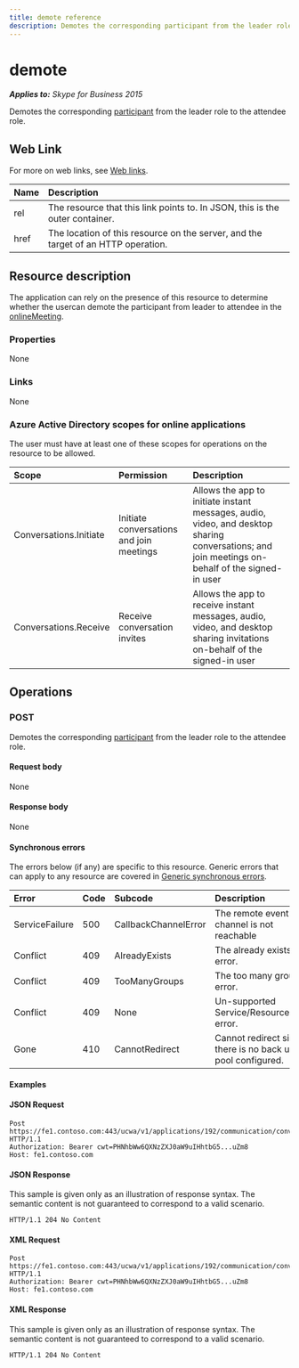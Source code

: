 ```yaml
---
title: demote reference
description: Demotes the corresponding participant from the leader role to the attendee role.
---
```

# demote

 _**Applies to:** Skype for Business 2015_


Demotes the corresponding [participant](participant_ref.md) from the leader role to the attendee role.
            

## Web Link
<a name = "sectionSection0"> </a>

For more on web links, see [Web links](WebLinks.md).


|**Name**|**Description**|
|:-----|:-----|
|rel|The resource that this link points to. In JSON, this is the outer container.|
|href|The location of this resource on the server, and the target of an HTTP operation.|

## Resource description
<a name = "sectionSection1"> </a>

The application can rely on the presence of this resource to determine whether the usercan demote the participant from leader to attendee in the [onlineMeeting](onlineMeeting_ref.md).

### Properties

None

### Links

None

### Azure Active Directory scopes for online applications

The user must have at least one of these scopes for operations on the resource to be allowed.

|**Scope**|**Permission**|**Description**|
|:-----|:-----|:-----|
|Conversations.Initiate|Initiate conversations and join meetings|Allows the app to initiate instant messages, audio, video, and desktop sharing conversations; and join meetings on-behalf of the signed-in user|
|Conversations.Receive|Receive conversation invites|Allows the app to receive instant messages, audio, video, and desktop sharing invitations on-behalf of the signed-in user|

## Operations



<a name="sectionSection2"></a>

### POST




Demotes the corresponding [participant](participant_ref.md) from the leader role to the attendee role.

#### Request body



None


#### Response body



None

#### Synchronous errors



The errors below (if any) are specific to this resource. Generic errors that can apply to any resource are covered in [Generic synchronous errors](GenericSynchronousErrors.md).

|**Error**|**Code**|**Subcode**|**Description**|
|:-----|:-----|:-----|:-----|
|ServiceFailure|500|CallbackChannelError|The remote event channel is not reachable|
|Conflict|409|AlreadyExists|The already exists error.|
|Conflict|409|TooManyGroups|The too many groups error.|
|Conflict|409|None|Un-supported Service/Resource/API error.|
|Gone|410|CannotRedirect|Cannot redirect since there is no back up pool configured.|

#### Examples




#### JSON Request




```
Post https://fe1.contoso.com:443/ucwa/v1/applications/192/communication/conversations/137/participants/196/demote HTTP/1.1
Authorization: Bearer cwt=PHNhbWw6QXNzZXJ0aW9uIHhtbG5...uZm8
Host: fe1.contoso.com

```


#### JSON Response



This sample is given only as an illustration of response syntax. The semantic content is not guaranteed to correspond to a valid scenario.
```
HTTP/1.1 204 No Content

```


#### XML Request




```
Post https://fe1.contoso.com:443/ucwa/v1/applications/192/communication/conversations/137/participants/196/demote HTTP/1.1
Authorization: Bearer cwt=PHNhbWw6QXNzZXJ0aW9uIHhtbG5...uZm8
Host: fe1.contoso.com

```


#### XML Response



This sample is given only as an illustration of response syntax. The semantic content is not guaranteed to correspond to a valid scenario.
```
HTTP/1.1 204 No Content

```


